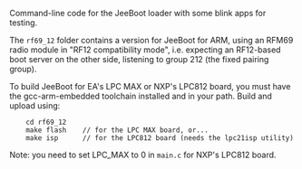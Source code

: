 Command-line code for the JeeBoot loader with some blink apps for testing.

The `rf69_12` folder contains a version for JeeBoot for ARM, using an RFM69
radio module in "RF12 compatibility mode", i.e. expecting an RF12-based boot
server on the other side, listening to group 212 (the fixed pairing group).

To build JeeBoot for EA's LPC MAX or NXP's LPC812 board, you must have the
gcc-arm-embedded toolchain installed and in your path. Build and upload using:

		cd rf69_12
		make flash    // for the LPC MAX board, or...
		make isp      // for the LPC812 board (needs the lpc21isp utility)

Note: you need to set LPC_MAX to 0 in `main.c` for NXP's LPC812 board.
